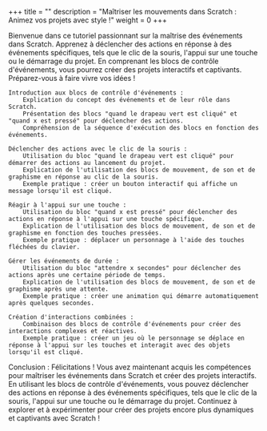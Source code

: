 +++
title = ""
description = "Maîtriser les mouvements dans Scratch : Animez vos projets avec style !"
weight = 0
+++

Bienvenue dans ce tutoriel passionnant sur la maîtrise des événements dans Scratch. Apprenez à déclencher des actions en réponse à des événements spécifiques, tels que le clic de la souris, l'appui sur une touche ou le démarrage du projet. En comprenant les blocs de contrôle d'événements, vous pourrez créer des projets interactifs et captivants. Préparez-vous à faire vivre vos idées !

    Introduction aux blocs de contrôle d'événements :
        Explication du concept des événements et de leur rôle dans Scratch.
        Présentation des blocs "quand le drapeau vert est cliqué" et "quand x est pressé" pour déclencher des actions.
        Compréhension de la séquence d'exécution des blocs en fonction des événements.

    Déclencher des actions avec le clic de la souris :
        Utilisation du bloc "quand le drapeau vert est cliqué" pour démarrer des actions au lancement du projet.
        Explication de l'utilisation des blocs de mouvement, de son et de graphisme en réponse au clic de la souris.
        Exemple pratique : créer un bouton interactif qui affiche un message lorsqu'il est cliqué.

    Réagir à l'appui sur une touche :
        Utilisation du bloc "quand x est pressé" pour déclencher des actions en réponse à l'appui sur une touche spécifique.
        Explication de l'utilisation des blocs de mouvement, de son et de graphisme en fonction des touches pressées.
        Exemple pratique : déplacer un personnage à l'aide des touches fléchées du clavier.

    Gérer les événements de durée :
        Utilisation du bloc "attendre x secondes" pour déclencher des actions après une certaine période de temps.
        Explication de l'utilisation des blocs de mouvement, de son et de graphisme après une attente.
        Exemple pratique : créer une animation qui démarre automatiquement après quelques secondes.

    Création d'interactions combinées :
        Combinaison des blocs de contrôle d'événements pour créer des interactions complexes et réactives.
        Exemple pratique : créer un jeu où le personnage se déplace en réponse à l'appui sur les touches et interagit avec des objets lorsqu'il est cliqué.

Conclusion :
Félicitations ! Vous avez maintenant acquis les compétences pour maîtriser les événements dans Scratch et créer des projets interactifs. En utilisant les blocs de contrôle d'événements, vous pouvez déclencher des actions en réponse à des événements spécifiques, tels que le clic de la souris, l'appui sur une touche ou le démarrage du projet. Continuez à explorer et à expérimenter pour créer des projets encore plus dynamiques et captivants avec Scratch !